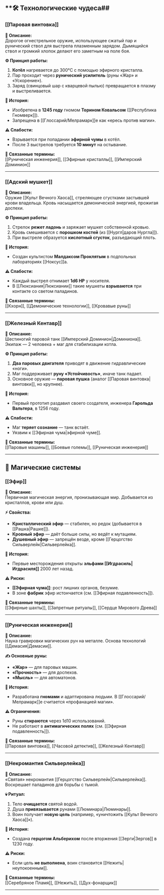 ## **🛠️ Технологические чудеса##

### **[[Паровая винтовка]]**  
**📜 Описание:**  
Дорогое огнестрельное оружие, использующее сжатый пар и рунический ствол для выстрела плазменным зарядом. Дымящийся ствол и громкий хлопок делают его заметным на поле боя.  

**⚙️ Принцип работы:**  
1. **Котёл** нагревается до 300°C с помощью эфирного кристалла.  
2. Пар проходит через **рунический усилитель** (руны «Жар» и «Ускорение»).  
3. Заряд (свинцовый шар с кварцевой пылью) превращается в плазму и выстреливается.  

**📅 История:**  
- Изобретена в **1245 году** гномом **Торином Ковальсом** ([[Республика Гномверк]]).  
- Запрещена в [[Глоссарий/Мелрамарк]]е как «ересь против магии».  

**⚠️ Слабости:**  
- Взрывается при попадании **эфирной чумы** в котёл.  
- После 3 выстрелов требуется **10 минут** на остывание.  

**🔗 Связанные термины:**  
[[Руническая инженерия]], [[Эфирные кристаллы]], [[Имперский Доминион]]  

---

### **[[Адский мушкет]]**  
**📜 Описание:**  
Оружие [[Культ Вечного Хаоса]], стреляющее сгустками застывшей крови владельца. Кровь насыщается демонической энергией, прожигая доспехи.  

**⚙️ Принцип работы:**  
1. Стрелок **режет ладонь** и заряжает мушкет собственной кровью.  
2. Кровь смешивается с **порошком костей** (из [[Нургл|даров Нургла]]).  
3. При выстреле образуется **кислотный сгусток**, разъедающий плоть.  

**📅 История:**  
- Создан культистом **Малдаксом Проклятым** в подпольных лабораториях [[Ноксус]]а.  

**⚠️ Слабости:**  
- Каждый выстрел отнимает **1d6 HP** у носителя.  
- В [[Люксиания|Люксиании]] такие мушкеты **взрываются** при контакте со светом паладинов.  

**🔗 Связанные термины:**  
[[Кхорн]], [[Демонические технологии]], [[Кровавые руны]]  

---

### **[[Железный Кентавр]]**  
**📜 Описание:**  
Шестиногий паровой танк [[Имперский Доминион|Доминиона]]. Экипаж — 2 человека + маг для стабилизации котла.  

**⚙️ Принцип работы:**  
1. **Два паровых двигателя** приводят в движение гидравлические «ноги».  
2. Маг поддерживает **руну «Устойчивость»**, иначе танк падает.  
3. Основное оружие — **паровая пушка** (аналог [[Паровая винтовка|винтовки]], но крупнее).  

**📅 История:**  
- Первый прототип раздавил своего создателя, инженера **Гарольда Вальтера**, в 1256 году.  

**⚠️ Слабости:**  
- Маг **теряет сознание** — танк встаёт.  
- Уязвим к [[Эфирная чума|эфирной чуме]].  

**🔗 Связанные термины:**  
[[Паровые машины]], [[Боевые големы]], [[Руническая инженерия]]  

---

## **🔮 Магические системы**  

### **[[Эфир]]**  
**📜 Описание:**  
Первичная магическая энергия, пронизывающая мир. Добывается из кристаллов, крови или душ.  

**⚡ Свойства:**  
- **Кристаллический эфир** — стабилен, но редок (добывается в [[Рашка|Рашке]]).  
- **Кровный эфир** — даёт больше силы, но ведёт к мутациям.  
- **Душевный эфир** — запрещён везде, кроме [[Герцогство Сильверлейк|Сильверлейка]].  

**📅 История:**  
- Первые месторождения открыты **эльфами [[Игдрасиль|Игдрасиля]]** 2000 лет назад.  

**⚠️ Риски:**  
- **[[Эфирная чума]]**: рост лишних органов, безумие.  
- В зоне **фабрик** эфир истончается (см. [[Эфирная подавленность]]).  

**🔗 Связанные термины:**  
[[Эфирные шахты]], [[Запретные ритуалы]], [[Сердце Мирового Древа]]  

---

### **[[Руническая инженерия]]**  
**📜 Описание:**  
Наука гравировки магических рун на металле. Основа технологий [[Демасия|Демасии]].  

**✍️ Основные руны:**  
- **«Жар»** — для паровых машин.  
- **«Прочность»** — для доспехов.  
- **«Мысль»** — для автоматонов.  

**📅 История:**  
- Разработана **гномами** и адаптирована людьми. В [[Глоссарий/Мелрамарк]]е считается «профанацией магии».  

**⚠️ Ограничения:**  
- Руны **стираются** через 1d10 использований.  
- Не работают в **антимагических полях** (см. [[Эфирная подавленность]]).  

**🔗 Связанные термины:**  
[[Паровая винтовка]], [[Часовой детектив]], [[Железный Кентавр]]  

---

### **[[Некромантия Сильверлейка]]**  
**📜 Описание:**  
«Святая» некромантия [[Герцогство Сильверлейк|Сильверлейка]]. Воскрешает паладинов для борьбы с тьмой.  

**💀 Ритуал:**  
1. Тело **очищается** святой водой.  
2. Душа **привязывается** рунами [[Люминара|Люминары]].  
3. Воин получает **новую цель** (например, «уничтожить [[Культ Вечного Хаоса]]»).  

**📅 История:**  
- Создана **герцогом Альберихом** после вторжения [[Зерги|Зергов]] в 1230 году.  

**⚠️ Риски:**  
- Если цель **не выполнена**, воин становится [[Нежить|неупокоенным]].  

**🔗 Связанные термины:**  
[[Серебряное Пламя]], [[Нежить]], [[Дух-фонарщик]]  

---
